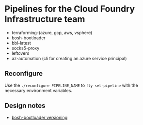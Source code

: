 # Pipelines for the Cloud Foundry Infrastructure team
- terraforming-(azure, gcp, aws, vsphere)
- bosh-bootloader
- bbl-latest
- socks5-proxy
- leftovers
- az-automation (cli for creating an azure service principal)

## Reconfigure

Use the `./reconfigure PIPELINE_NAME` to `fly set-pipeline` with the
necessary environment variables.

## Design notes

- [bosh-bootloader versioning](docs/bosh-bootloader-versioning.md)
